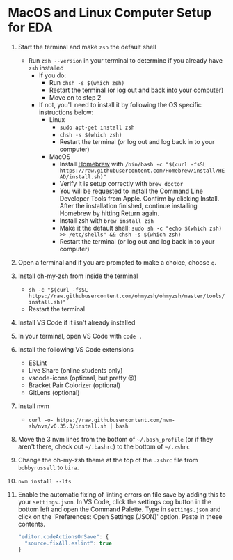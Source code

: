 # MacOS and Linux Computer Setup for EDA

1. Start the terminal and make `zsh` the default shell
    - Run `zsh --version` in your terminal to determine if you already have `zsh` installed
      - If you do:
        - Run `chsh -s $(which zsh)`
        - Restart the terminal (or log out and back into your computer)
        - Move on to step 2      
      - If not, you'll need to install it by following the OS specific instructions below:
        - Linux
          - `sudo apt-get install zsh`
          - `chsh -s $(which zsh)`
          - Restart the terminal (or log out and log back in to your computer)
        - MacOS
          - Install [Homebrew](https://brew.sh/) with `/bin/bash -c "$(curl -fsSL https://raw.githubusercontent.com/Homebrew/install/HEAD/install.sh)"`
          - Verify it is setup correctly with `brew doctor`
          - You will be requested to install the Command Line Developer Tools from Apple. Confirm by clicking Install. After the installation finished, continue installing Homebrew by hitting Return again.
          - Install zsh with `brew install zsh`
          - Make it the default shell: `sudo sh -c "echo $(which zsh) >> /etc/shells" && chsh -s $(which zsh)`
          - Restart the terminal (or log out and log back in to your computer)
1. Open a terminal and if you are prompted to make a choice, choose `q`.
1. Install oh-my-zsh from inside the terminal
    - `sh -c "$(curl -fsSL https://raw.githubusercontent.com/ohmyzsh/ohmyzsh/master/tools/install.sh)"`
    - Restart the terminal
1. Install VS Code if it isn't already installed
1. In your terminal, open VS Code with `code .`
1. Install the following VS Code extensions
    - ESLint
    - Live Share (online students only)
    - vscode-icons (optional, but pretty :wink:)
    - Bracket Pair Colorizer (optional)
    - GitLens (optional)
1. Install nvm
    - `curl -o- https://raw.githubusercontent.com/nvm-sh/nvm/v0.35.3/install.sh | bash`
1. Move the 3 nvm lines from the bottom of `~/.bash_profile` (or if they aren't there, check out `~/.bashrc`) to the bottom of `~/.zshrc`
1. Change the oh-my-zsh theme at the top of the `.zshrc` file from `bobbyrussell` to `bira`.
1. `nvm install --lts`

1. Enable the automatic fixing of linting errors on file save by adding this to your `settings.json`. In VS Code, click the settings cog button in the bottom left and open the Command Palette. Type in `settings.json` and click on the 'Preferences: Open Settings (JSON)' option. Paste in these contents.
    ```js
    "editor.codeActionsOnSave": {
      "source.fixAll.eslint": true
    }
    ```
